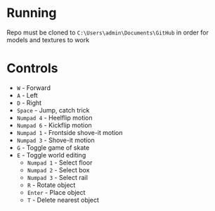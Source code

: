 # Running

Repo must be cloned to `C:\Users\admin\Documents\GitHub` in order for models and textures to work

# Controls

- `W` - Forward
- `A` - Left
- `D` - Right
- `Space` - Jump, catch trick
- `Numpad 4` - Heelflip motion
- `Numpad 6` - Kickflip motion
- `Numpad 1` - Frontside shove-it motion
- `Numpad 3` - Shove-it motion
- `G` - Toggle game of skate
- `E` - Toggle world editing
  - `Numpad 1` - Select floor
  - `Numpad 2` - Select box
  - `Numpad 3` - Select rail
  - `R` - Rotate object
  - `Enter` - Place object
  - `T` - Delete nearest object
